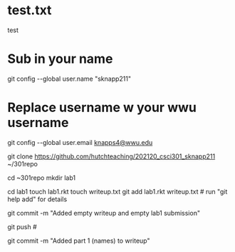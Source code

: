 # test.txt
test

# Sub in your name
git config --global user.name "sknapp211"

# Replace username w your wwu username
git config --global user.email knapps4@wwu.edu

git clone https://github.com/hutchteaching/202120_csci301_sknapp211 ~/301repo

cd ~301repo
mkdir lab1

cd lab1
touch lab1.rkt
touch writeup.txt
git add lab1.rkt writeup.txt # run "git help add" for details

git commit -m "Added empty writeup and empty lab1 submission"

git push #

git commit -m "Added part 1 (names) to writeup"
